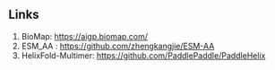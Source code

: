 ## Links

1. BioMap: https://aigp.biomap.com/
2. ESM_AA : https://github.com/zhengkangjie/ESM-AA
3. HelixFold-Multimer: https://github.com/PaddlePaddle/PaddleHelix